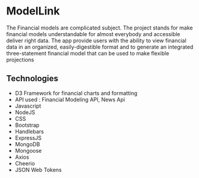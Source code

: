 # ModelLink


The Financial models are complicated subject. The project stands for make financial models understandable for almost everybody and accessible deliver right data. The app provide users with the ability to view financial data in an organized, easily-digestible format and to generate an integrated three-statement financial model that can be used to make flexible projections



## Technologies 
* D3 Framework for financial charts and formatting
* API used : Financial Modeling API, News Api
* Javascript
* NodeJS
* CSS
* Bootstrap
* Handlebars
* ExpressJS
* MongoDB
* Mongoose
* Axios
* Cheerio
* JSON Web Tokens

